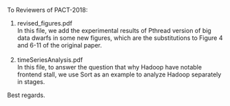 
To Reviewers of PACT-2018:
 
  1) revised_figures.pdf  </br>
  In this file, we add the experimental results of Pthread version of big data dwarfs in some new figures, which are the substitutions to Figure 4 and 6-11 of the original paper. </br> </br>
  2) timeSeriesAnalysis.pdf </br>
  In this file, to answer the question that why Hadoop have notable frontend stall, we use Sort as an example to analyze Hadoop separately in stages. </br>
    
    
Best regards.
